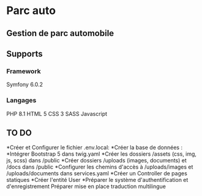 # Parc auto
## Gestion de parc automobile

## Supports
### Framework
Symfony 6.0.2

### Langages
PHP 8.1
HTML 5
CSS 3
SASS
Javascript

## TO DO
*Créer et Configurer le fichier .env.local:
*Créer la base de données :
*Intégrer Bootstrap 5 dans twig.yaml
*Créer les dossiers /assets (css, img, js, scss) dans /public
*Créer dossiers /uploads (images, documents) et /docs dans /public
*Configurer les chemins d'accès à /uploads/images et /uploads/documents dans services.yaml
*Créer un Controller de pages statiques
*Créer l'entité User
*Préparer le système d'authentification et d'enregistrement
Préparer mise en place traduction multilingue



